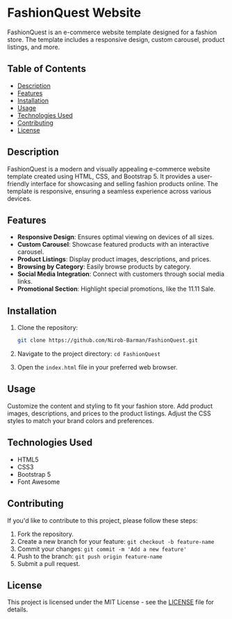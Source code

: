 # FashionQuest Website

FashionQuest is an e-commerce website template designed for a fashion store. The template includes a responsive design, custom carousel, product listings, and more.

## Table of Contents

- [Description](#description)
- [Features](#features)
- [Installation](#installation)
- [Usage](#usage)
- [Technologies Used](#technologies-used)
- [Contributing](#contributing)
- [License](#license)

## Description

FashionQuest is a modern and visually appealing e-commerce website template created using HTML, CSS, and Bootstrap 5. It provides a user-friendly interface for showcasing and selling fashion products online. The template is responsive, ensuring a seamless experience across various devices.

## Features

- **Responsive Design**: Ensures optimal viewing on devices of all sizes.
- **Custom Carousel**: Showcase featured products with an interactive carousel.
- **Product Listings**: Display product images, descriptions, and prices.
- **Browsing by Category**: Easily browse products by category.
- **Social Media Integration**: Connect with customers through social media links.
- **Promotional Section**: Highlight special promotions, like the 11.11 Sale.

## Installation

1. Clone the repository:

   ```bash
   git clone https://github.com/Nirob-Barman/FashionQuest.git
2. Navigate to the project directory: `cd FashionQuest`
3. Open the `index.html` file in your preferred web browser.

## Usage

Customize the content and styling to fit your fashion store. Add product images, descriptions, and prices to the product listings. Adjust the CSS styles to match your brand colors and preferences.

## Technologies Used

- HTML5
- CSS3
- Bootstrap 5
- Font Awesome

## Contributing

If you'd like to contribute to this project, please follow these steps:

1. Fork the repository.
2. Create a new branch for your feature: `git checkout -b feature-name`
3. Commit your changes: `git commit -m 'Add a new feature'`
4. Push to the branch: `git push origin feature-name`
5. Submit a pull request.

## License

This project is licensed under the MIT License - see the [LICENSE](LICENSE) file for details.